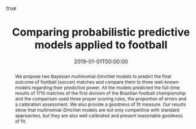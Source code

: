 ---
title : "Comparing probabilistic predictive models applied to football"
date : 2019-01-01T00:00:00
draft : false

# Authors. Comma separated list, e.g. `["Bob Smith", "David Jones"]`.
authors : [M. A. Diniz , admin, D. L. Lopes,  L. E. B. Salasar]

# Publication type.
# Legend:
# 0 : Uncategorized
# 1 : Conference paper
# 2 : Journal article
# 3 : Manuscript
# 4 : Report
# 5 : Book
# 6 : Book section
publication_types : ["2"]

# Publication name and optional abbreviated version.
publication : "Journal of the Operational Research Society."
#publication_short : "In *ICMEW*"

# Abstract and optional shortened version.
abstract : "We propose two Bayesian multinomial-Dirichlet models to predict the final outcome of football (soccer) matches and compare them to three well-known models regarding their predictive power. All the models predicted the full-time results of 1710 matches of the first division of the Brazilian football championship and the comparison used three proper scoring rules, the proportion of errors and a calibration assessment. We also provide a goodness of fit measure. Our results show that multinomial-Dirichlet models are not only competitive with standard approaches, but they are also well calibrated and present reasonable goodness of fit."
abstract_short : ""

# Featured image thumbnail (optional)
image_preview : ""

# Is this a selected publication? (true/false)
selected : false

# Projects (optional).
#   Associate this publication with one or more of your projects.
#   Simply enter your project's filename without extension.
#   E.g. `projects : ["deep-learning"]` references `content/project/deep-learning.md`.
#   Otherwise, set `projects : []`.
# projects : ["example-external-project"]

# Tags (optional).
#   Set `tags : []` for no tags, or use the form `tags : ["A Tag", "Another Tag"]` for one or more tags.
tags : ["Bayesian Statistics","Sports"] 

# Links (optional).
url_pdf : "https://www.tandfonline.com/eprint/R4CqDXZsPEAAjmNkqDJg/full"
#url_preprint : ""
#url_code : ""
#url_dataset : "#"
#url_project : "#"
#url_slides : "#"
#url_video : "#"
#url_poster : "#"
#url_source : "#"

# Custom links (optional).
#   Uncomment line below to enable. For multiple links, use the form `[{...}, {...}, {...}]`.
#url_custom : [{name : "Custom Link", url : "http://example.org"}]

# Does this page contain LaTeX math? (true/false)
math : true

# Does this page require source code highlighting? (true/false)
highlight : true

---